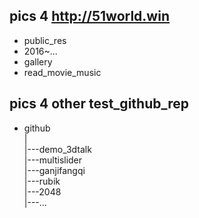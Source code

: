 ## pics 4 http://51world.win

- public_res
- 2016~...
- gallery
- read_movie_music

## pics 4 other test_github_rep

- github  
  |  
  |---demo_3dtalk  
  |---multislider  
  |---ganjifangqi  
  |---rubik  
  |---2048  
  |---...
